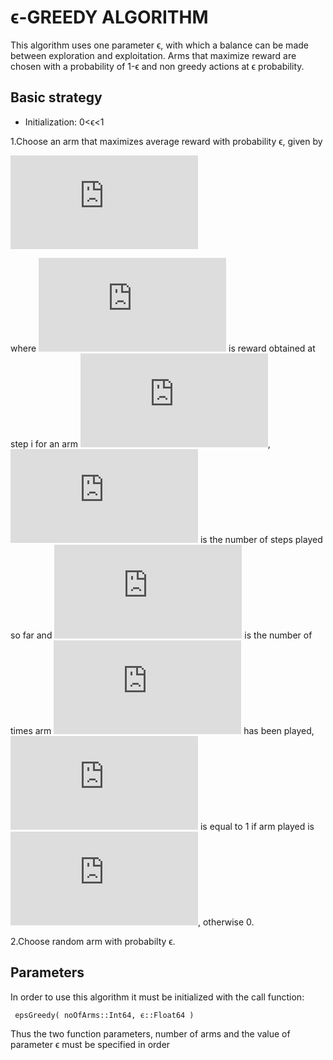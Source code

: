 # ϵ-GREEDY ALGORITHM
This algorithm uses one parameter ϵ, with which a balance can be made between exploration and exploitation. Arms that maximize reward are chosen with a probability of 1-ϵ and non greedy actions at ϵ probability.
## Basic strategy
* Initialization: 0<ϵ<1

 1.Choose an arm that maximizes average reward with probability ϵ, given by


   ![first equation](https://latex.codecogs.com/gif.latex?%5Cfrac%7B%5Csum_%7Bi%3D1%7D%5E%7Bt%7D%20R_i.1_a%7D%7Bn_a%7D)


where ![eqn two](https://latex.codecogs.com/gif.latex?R_i) is reward obtained at step i for an arm ![](https://latex.codecogs.com/gif.latex?a), ![](https://latex.codecogs.com/gif.latex?t) is the number of steps played so far and ![eqn three](https://latex.codecogs.com/gif.latex?n_a) is the number of times arm ![](https://latex.codecogs.com/gif.latex?a) has been played, ![](https://latex.codecogs.com/gif.latex?1_a) is equal to 1 if arm played is ![](https://latex.codecogs.com/gif.latex?a), otherwise 0.

2.Choose random arm with probabilty ϵ.

## Parameters
In order to use this algorithm it must be initialized with the call function:

     epsGreedy( noOfArms::Int64, ϵ::Float64 )
Thus the two function parameters, number of arms and the value of parameter ϵ must be specified in order



